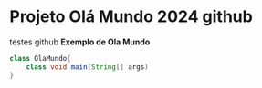 # Projeto Olá Mundo 2024 github
testes github
**Exemplo de Ola Mundo**
~~~java
class OlaMundo{
    class void main(String[] args)
}
